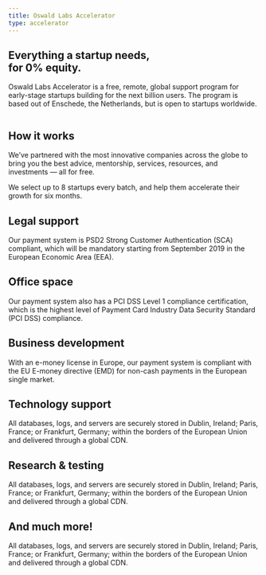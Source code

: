 ```yaml
---
title: Oswald Labs Accelerator
type: accelerator
---
```


<section class="hero pb-5 big-image">
    <div class="container">
        <div class="row">
            <div class="col-md-6">
				<h1>Everything a startup needs,<br>for 0% equity.</h1>
				<p class="intro-para">Oswald Labs Accelerator is a free, remote, global support program for early-stage startups building for the next billion users. The program is based out of Enschede, the Netherlands, but is open to startups worldwide.</p>
			</div>
            <div class="col-md-6 text-right">
                <img alt="" src="/images/illustrations/accelerator.svg">
            </div>
        </div>
    </div>
</section>
<section>
    <div class="container">
        <div class="row">
            <div class="col-md-6 mb-5">
                <h2 class="subheading-3">How it works</h2>
                <p>We’ve partnered with the most innovative companies across the globe to bring you the best advice, mentorship, services, resources, and investments — all for free.</p>
                <p>We select up to 8 startups every batch, and help them accelerate their growth for six months.</p>
            </div>
        </div>
        <div class="row pt-5">
            <div class="col-md-4 mb-5">
                <i class="fas fa-lock fa-2x text-muted mb-4"></i>
                <h2 class="subheading-2">Legal support</h2>
                <p>Our payment system is PSD2 Strong Customer Authentication (SCA) compliant, which will be mandatory starting from September 2019 in the European Economic Area (EEA).</p>
            </div>
            <div class="col-md-4 mb-5">
                <i class="fas fa-shield-alt fa-2x text-muted mb-4"></i>
                <h2 class="subheading-2">Office space</h2>
                <p>Our payment system also has a PCI DSS Level 1 compliance certification, which is the highest level of Payment Card Industry Data Security Standard (PCI DSS) compliance.</p>
            </div>
            <div class="col-md-4 mb-5">
                <i class="fas fa-money-bill-wave fa-2x text-muted mb-4"></i>
                <h2 class="subheading-2">Business development</h2>
                <p>With an e-money license in Europe, our payment system is compliant with the EU E-money directive (EMD) for non-cash payments in the European single market.</p>
            </div>
            <div class="col-md-4 mb-5">
                <i class="fas fa-globe-africa fa-2x text-muted mb-4"></i>
                <h2 class="subheading-2">Technology support</h2>
                <p>All databases, logs, and servers are securely stored in Dublin, Ireland; Paris, France; or Frankfurt, Germany; within the borders of the European Union and delivered through a global CDN.</p>
            </div>
            <div class="col-md-4 mb-5">
                <i class="fas fa-globe-africa fa-2x text-muted mb-4"></i>
                <h2 class="subheading-2">Research &amp; testing</h2>
                <p>All databases, logs, and servers are securely stored in Dublin, Ireland; Paris, France; or Frankfurt, Germany; within the borders of the European Union and delivered through a global CDN.</p>
            </div>
            <div class="col-md-4 mb-5">
                <i class="fas fa-globe-africa fa-2x text-muted mb-4"></i>
                <h2 class="subheading-2">And much more!</h2>
                <p>All databases, logs, and servers are securely stored in Dublin, Ireland; Paris, France; or Frankfurt, Germany; within the borders of the European Union and delivered through a global CDN.</p>
            </div>
        </div>
    </div>
</section>